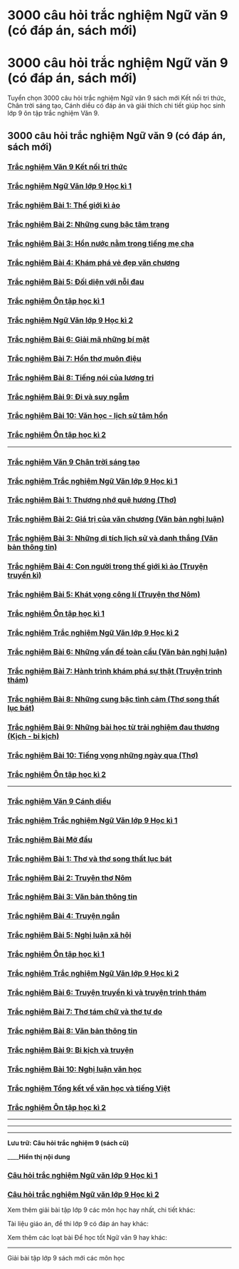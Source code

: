 # 3000 câu hỏi trắc nghiệm Ngữ văn 9 (có đáp án, sách mới)

# 3000 câu hỏi trắc nghiệm Ngữ văn 9 (có đáp án, sách mới)

Tuyển chọn 3000 câu hỏi trắc nghiệm Ngữ văn 9 sách mới Kết nối tri thức, Chân trời sáng tạo, Cánh diều có đáp án và giải thích chi tiết giúp học sinh lớp 9 ôn tập trắc nghiệm Văn 9.

## 3000 câu hỏi trắc nghiệm Ngữ văn 9 (có đáp án, sách mới)

### [**Trắc nghiệm Văn 9 Kết nối tri thức**](https://vietjack.com/soan-van-lop-9-kn/cau-hoi-trac-nghiem-ngu-van-lop-9.jsp)

### [**Trắc nghiệm Ngữ Văn lớp 9 Học kì 1**](https://vietjack.com/soan-van-lop-9-kn/trac-nghiem-ngu-van-lop-9-hoc-ki-1.jsp)

### [**Trắc nghiệm Bài 1: Thế giới kì ảo**](https://vietjack.com/soan-van-lop-9-kn/trac-nghiem-bai-1-the-gioi-ki-ao.jsp)

### [**Trắc nghiệm Bài 2: Những cung bậc tâm trạng**](https://vietjack.com/soan-van-lop-9-kn/trac-nghiem-bai-2-nhung-cung-bac-tam-trang.jsp)

### [**Trắc nghiệm Bài 3: Hồn nước nằm trong tiếng mẹ cha**](https://vietjack.com/soan-van-lop-9-kn/trac-nghiem-bai-3-hon-nuoc-nam-trong-tieng-me-cha.jsp)

### [**Trắc nghiệm Bài 4: Khám phá vẻ đẹp văn chương**](https://vietjack.com/soan-van-lop-9-kn/trac-nghiem-bai-4-kham-pha-ve-dep-van-chuong.jsp)

### [**Trắc nghiệm Bài 5: Đối diện với nỗi đau**](https://vietjack.com/soan-van-lop-9-kn/trac-nghiem-bai-5-doi-dien-voi-noi-dau.jsp)

### [**Trắc nghiệm Ôn tập học kì 1**](https://vietjack.com/soan-van-lop-9-kn/trac-nghiem-on-tap-hoc-ki-1.jsp)

### [**Trắc nghiệm Ngữ Văn lớp 9 Học kì 2**](https://vietjack.com/soan-van-lop-9-kn/trac-nghiem-ngu-van-lop-9-hoc-ki-2.jsp)

### [**Trắc nghiệm Bài 6: Giải mã những bí mật**](https://vietjack.com/soan-van-lop-9-kn/trac-nghiem-bai-6-giai-ma-nhung-bi-mat.jsp)

### [**Trắc nghiệm Bài 7: Hồn thơ muôn điệu**](https://vietjack.com/soan-van-lop-9-kn/trac-nghiem-bai-7-hon-tho-muon-dieu.jsp)

### [**Trắc nghiệm Bài 8: Tiếng nói của lương tri**](https://vietjack.com/soan-van-lop-9-kn/trac-nghiem-bai-8-tieng-noi-cua-luong-tri.jsp)

### [**Trắc nghiệm Bài 9: Đi và suy ngẫm**](https://vietjack.com/soan-van-lop-9-kn/trac-nghiem-bai-9-di-va-suy-ngam.jsp)

### [**Trắc nghiệm Bài 10: Văn học - lịch sử tâm hồn**](https://vietjack.com/soan-van-lop-9-kn/trac-nghiem-bai-10-van-hoc-lich-su-tam-hon.jsp)

### [**Trắc nghiệm Ôn tập học kì 2**](https://vietjack.com/soan-van-lop-9-kn/trac-nghiem-on-tap-hoc-ki-2.jsp)

* * *

### [**Trắc nghiệm Văn 9 Chân trời sáng tạo**](https://vietjack.com/soan-van-lop-9-ct/cau-hoi-trac-nghiem-ngu-van-lop-9.jsp)

### [**Trắc nghiệm Trắc nghiệm Ngữ Văn lớp 9 Học kì 1**](https://vietjack.com/soan-van-lop-9-ct/trac-nghiem-ngu-van-lop-9-hoc-ki-1.jsp)

### [**Trắc nghiệm Bài 1: Thương nhớ quê hương (Thơ)**](https://vietjack.com/soan-van-lop-9-ct/trac-nghiem-bai-1-thuong-nho-que-huong.jsp)

### [**Trắc nghiệm Bài 2: Giá trị của văn chương (Văn bản nghị luận)**](https://vietjack.com/soan-van-lop-9-ct/trac-nghiem-bai-2-gia-tri-cua-van-chuong.jsp)

### [**Trắc nghiệm Bài 3: Những di tích lịch sử và danh thắng (Văn bản thông tin)**](https://vietjack.com/soan-van-lop-9-ct/trac-nghiem-bai-3-nhung-di-tich-lich-su-va-danh-thang.jsp)

### [**Trắc nghiệm Bài 4: Con người trong thế giới kì ảo (Truyện truyền kì)**](https://vietjack.com/soan-van-lop-9-ct/trac-nghiem-bai-4-con-nguoi-trong-the-gioi-ki-ao.jsp)

### [**Trắc nghiệm Bài 5: Khát vọng công lí (Truyện thơ Nôm)**](https://vietjack.com/soan-van-lop-9-ct/trac-nghiem-bai-5-khat-vong-cong-li.jsp)

### [**Trắc nghiệm Ôn tập học kì 1**](https://vietjack.com/soan-van-lop-9-ct/trac-nghiem-on-tap-cuoi-hoc-ki-1.jsp)

### [**Trắc nghiệm Trắc nghiệm Ngữ Văn lớp 9 Học kì 2**](https://vietjack.com/soan-van-lop-9-ct/trac-nghiem-ngu-van-lop-9-hoc-ki-2.jsp)

### [**Trắc nghiệm Bài 6: Những vấn đề toàn cầu (Văn bản nghị luận)**](https://vietjack.com/soan-van-lop-9-ct/trac-nghiem-bai-6-nhung-van-de-toan-cau.jsp)

### [**Trắc nghiệm Bài 7: Hành trình khám phá sự thật (Truyện trinh thám)**](https://vietjack.com/soan-van-lop-9-ct/trac-nghiem-bai-7-hanh-trinh-kham-pha-su-that.jsp)

### [**Trắc nghiệm Bài 8: Những cung bậc tình cảm (Thơ song thất lục bát)**](https://vietjack.com/soan-van-lop-9-ct/trac-nghiem-bai-8-nhung-cung-bac-tinh-cam.jsp)

### [**Trắc nghiệm Bài 9: Những bài học từ trải nghiệm đau thương (Kịch - bi kịch)**](https://vietjack.com/soan-van-lop-9-ct/trac-nghiem-bai-9-nhung-bai-hoc-tu-trai-nghiem-dau-thuong.jsp)

### [**Trắc nghiệm Bài 10: Tiếng vọng những ngày qua (Thơ)**](https://vietjack.com/soan-van-lop-9-ct/trac-nghiem-bai-10-tieng-vong-nhung-ngay-qua.jsp)

### [**Trắc nghiệm Ôn tập học kì 2**](https://vietjack.com/soan-van-lop-9-ct/trac-nghiem-on-tap-cuoi-hoc-ki-2.jsp)

* * *

### [**Trắc nghiệm Văn 9 Cánh diều**](https://vietjack.com/soan-van-lop-9-cd/cau-hoi-trac-nghiem-ngu-van-lop-9.jsp)

### [**Trắc nghiệm Trắc nghiệm Ngữ Văn lớp 9 Học kì 1**](https://vietjack.com/soan-van-lop-9-cd/trac-nghiem-ngu-van-lop-9-hoc-ki-1.jsp)

### [**Trắc nghiệm Bài Mở đầu**](https://vietjack.com/soan-van-lop-9-cd/trac-nghiem-bai-mo-dau.jsp)

### [**Trắc nghiệm Bài 1: Thơ và thơ song thất lục bát**](https://vietjack.com/soan-van-lop-9-cd/trac-nghiem-bai-1-tho-va-tho-song-that-luc-bat.jsp)

### [**Trắc nghiệm Bài 2: Truyện thơ Nôm**](https://vietjack.com/soan-van-lop-9-cd/trac-nghiem-bai-2-truyen-tho-nom.jsp)

### [**Trắc nghiệm Bài 3: Văn bản thông tin**](https://vietjack.com/soan-van-lop-9-cd/trac-nghiem-bai-3-van-ban-thong-tin.jsp)

### [**Trắc nghiệm Bài 4: Truyện ngắn**](https://vietjack.com/soan-van-lop-9-cd/trac-nghiem-bai-4-truyen-ngan.jsp)

### [**Trắc nghiệm Bài 5: Nghị luận xã hội**](https://vietjack.com/soan-van-lop-9-cd/trac-nghiem-bai-5-nghi-luan-xa-hoi.jsp)

### [**Trắc nghiệm Ôn tập học kì 1**](https://vietjack.com/soan-van-lop-9-cd/trac-nghiem-on-tap-hoc-ki-1.jsp)

### [**Trắc nghiệm Trắc nghiệm Ngữ Văn lớp 9 Học kì 2**](https://vietjack.com/soan-van-lop-9-cd/trac-nghiem-ngu-van-lop-9-hoc-ki-2.jsp)

### [**Trắc nghiệm Bài 6: Truyện truyền kì và truyện trinh thám**](https://vietjack.com/soan-van-lop-9-cd/trac-nghiem-bai-6-truyen-truyen-ki-va-truyen-trinh-tham.jsp)

### [**Trắc nghiệm Bài 7: Thơ tám chữ và thơ tự do**](https://vietjack.com/soan-van-lop-9-cd/trac-nghiem-bai-7-tho-tam-chu-va-tho-tu-do.jsp)

### [**Trắc nghiệm Bài 8: Văn bản thông tin**](https://vietjack.com/soan-van-lop-9-cd/trac-nghiem-bai-8-van-ban-thong-tin.jsp)

### [**Trắc nghiệm Bài 9: Bi kịch và truyện**](https://vietjack.com/soan-van-lop-9-cd/trac-nghiem-bai-9-bi-kich-va-truyen.jsp)

### [**Trắc nghiệm Bài 10: Nghị luận văn học**](https://vietjack.com/soan-van-lop-9-cd/trac-nghiem-bai-10-nghi-luan-van-hoc.jsp)

### [**Trắc nghiệm Tổng kết về văn học và tiếng Việt**](https://vietjack.com/soan-van-lop-9-cd/trac-nghiem-tong-ket-ve-van-hoc-va-tieng-viet.jsp)

### [**Trắc nghiệm Ôn tập học kì 2**](https://vietjack.com/soan-van-lop-9-cd/trac-nghiem-on-tap-hoc-ki-2.jsp)

* * *

* * *

* * *

**Lưu trữ: Câu hỏi trắc nghiệm 9 (sách cũ)**

____**Hiển thị nội dung**

### [**Câu hỏi trắc nghiệm Ngữ văn lớp 9 Học kì 1**](https://vietjack.com/ngu-van-9/trac-nghiem-ngu-van-9-hoc-ki-1.jsp)

### [**Câu hỏi trắc nghiệm Ngữ văn lớp 9 Học kì 2**](https://vietjack.com/ngu-van-9/trac-nghiem-ngu-van-9-hoc-ki-2.jsp)

Xem thêm giải bài tập lớp 9 các môn học hay nhất, chi tiết khác:

Tài liệu giáo án, đề thi lớp 9 có đáp án hay khác:

Xem thêm các loạt bài Để học tốt Ngữ văn 9 hay khác:

* * *

Giải bài tập lớp 9 sách mới các môn học
